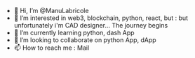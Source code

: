 - 👋 Hi, I’m @ManuLabricole
- 👀 I’m interested in web3, blockchain, python, react, but : but unfortunately i'm CAD designer... The journey begins
- 🌱 I’m currently learning python, dash App
- 💞️ I’m looking to collaborate on python App, dApp
- 📫 How to reach me : Mail

<!---
ManuLabricole/ManuLabricole is a ✨ special ✨ repository because its `README.md` (this file) appears on your GitHub profile.
You can click the Preview link to take a look at your changes.
--->
